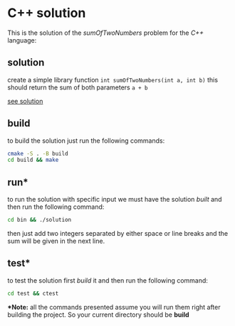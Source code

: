 # C++ solution

This is the solution of the _sumOfTwoNumbers_ problem for the _C++_ language:

## solution

create a simple library function `int sumOfTwoNumbers(int a, int b)` this should return the sum of both parameters `a + b`

[see solution](./src/sumOfTwoNumbers.cpp)

## build

to build the solution just run the following commands:

```bash
cmake -S . -B build
cd build && make
```

## run\*

to run the solution with specific input we must have the solution _built_ and then run the following command:

```bash
cd bin && ./solution
```

then just add two integers separated by either space or line breaks and the sum will be given in the next line.

## test\*

to test the solution first _build_ it and then run the following command:

```bash
cd test && ctest
```

**\*Note:** all the commands presented assume you will run them right after building the project. So your current directory should be **build**
